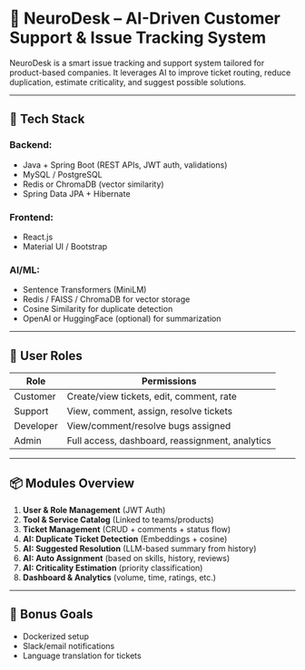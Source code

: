 # 🧠 NeuroDesk – AI-Driven Customer Support & Issue Tracking System

NeuroDesk is a smart issue tracking and support system tailored for product-based companies. It leverages AI to improve ticket routing, reduce duplication, estimate criticality, and suggest possible solutions.

---

## 🔧 Tech Stack

### Backend:
- Java + Spring Boot (REST APIs, JWT auth, validations)
- MySQL / PostgreSQL
- Redis or ChromaDB (vector similarity)
- Spring Data JPA + Hibernate

### Frontend:
- React.js
- Material UI / Bootstrap

### AI/ML:
- Sentence Transformers (MiniLM)
- Redis / FAISS / ChromaDB for vector storage
- Cosine Similarity for duplicate detection
- OpenAI or HuggingFace (optional) for summarization

---

## 🔑 User Roles

| Role       | Permissions                                                      |
|------------|------------------------------------------------------------------|
| Customer   | Create/view tickets, edit, comment, rate                        |
| Support    | View, comment, assign, resolve tickets                          |
| Developer  | View/comment/resolve bugs assigned                              |
| Admin      | Full access, dashboard, reassignment, analytics                 |

---

## 📦 Modules Overview

1. **User & Role Management** (JWT Auth)
2. **Tool & Service Catalog** (Linked to teams/products)
3. **Ticket Management** (CRUD + comments + status flow)
4. **AI: Duplicate Ticket Detection** (Embeddings + cosine)
5. **AI: Suggested Resolution** (LLM-based summary from history)
6. **AI: Auto Assignment** (based on skills, history, reviews)
7. **AI: Criticality Estimation** (priority classification)
8. **Dashboard & Analytics** (volume, time, ratings, etc.)

---

## 🧪 Bonus Goals
- Dockerized setup
- Slack/email notifications
- Language translation for tickets
